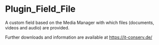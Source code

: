 # Plugin_Field_File
A custom field based on the Media Manager with which files (documents, videos and audio) are provided.

Further downloads and information are available at https://it-conserv.de/
